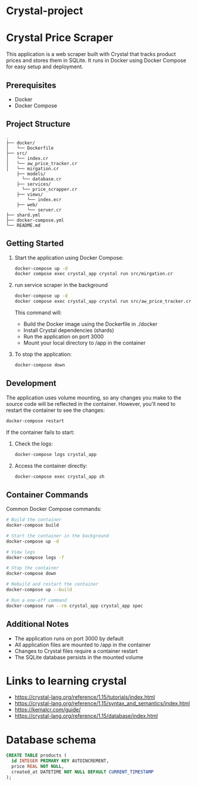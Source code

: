 # Crystal-project
# Crystal Price Scraper

This application is a web scraper built with Crystal that tracks product prices and stores them in SQLite. It runs in Docker using Docker Compose for easy setup and deployment.

## Prerequisites

- Docker
- Docker Compose

## Project Structure

```
.
├── docker/
│   └── Dockerfile
├── src/
│   └── index.cr
│   └── aw_price_tracker.cr
│   └── mirgation.cr
    ├── models/
      └── database.cr
    ├── services/
      └── price_scrapper.cr
    ├── views/
        └── index.ecr
    ├── web/
        └── server.cr
├── shard.yml
├── docker-compose.yml
└── README.md
```

## Getting Started



1. Start the application using Docker Compose:
   ```bash
   docker-compose up -d
   docker compose exec crystal_app crystal run src/mirgation.cr
   ```

1. run service scraper in the background 
   ```bash
   docker-compose up -d
   docker compose exec crystal_app crystal run src/aw_price_tracker.cr
   ```


   This command will:
   - Build the Docker image using the Dockerfile in ./docker
   - Install Crystal dependencies (shards)
   - Run the application on port 3000
   - Mount your local directory to /app in the container

1. To stop the application:
   ```bash
   docker-compose down
   ```

## Development

The application uses volume mounting, so any changes you make to the source code will be reflected in the container. However, you'll need to restart the container to see the changes:

```bash
docker-compose restart
```

If the container fails to start:
1. Check the logs:
   ```bash
   docker-compose logs crystal_app
   ```

2. Access the container directly:
   ```bash
   docker-compose exec crystal_app sh
   ```

## Container Commands

Common Docker Compose commands:

```bash
# Build the container
docker-compose build

# Start the container in the background
docker-compose up -d

# View logs
docker-compose logs -f

# Stop the container
docker-compose down

# Rebuild and restart the container
docker-compose up --build

# Run a one-off command
docker-compose run --rm crystal_app crystal_app spec
```

## Additional Notes

- The application runs on port 3000 by default
- All application files are mounted to /app in the container
- Changes to Crystal files require a container restart
- The SQLite database persists in the mounted volume

# Links to learning crystal
- https://crystal-lang.org/reference/1.15/tutorials/index.html
- https://crystal-lang.org/reference/1.15/syntax_and_semantics/index.html
- https://kemalcr.com/guide/
- https://crystal-lang.org/reference/1.15/database/index.html

# Database schema
```sql
CREATE TABLE products (
  id INTEGER PRIMARY KEY AUTOINCREMENT,
  price REAL NOT NULL,
  created_at DATETIME NOT NULL DEFAULT CURRENT_TIMESTAMP
);
```